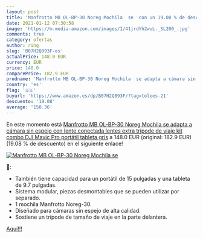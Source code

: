 ```yaml
---
layout: post
title: 'Manfrotto MB OL-BP-30 Noreg Mochila  se  con un 19.08 % de descuento'
date: 2021-01-12 07:30:58
image: 'https://m.media-amazon.com/images/I/41jrdYh2wuL._SL200_.jpg'
comments: true
category: ofertas
author: ring
slug: 'B07H2Q893F-es'
actualPrice: 148.0 EUR
currency: EUR
price: 148.0
comparePrice: 182.9 EUR
prodname: 'Manfrotto MB OL-BP-30 Noreg Mochila  se adapta a cámara sin espejo con lente conectada  lentes extra  trípode de viaje  kit combo DJI Mavic Pro  portátil  tableta  gris'
country: 'es'
flag: '🇪🇸'
buyurl: 'https://www.amazon.es/dp/B07H2Q893F/?tag=tolees-21'
descuento: '19.08'
average: '150.36'
---
```


En este momento está [Manfrotto MB OL-BP-30 Noreg Mochila  se adapta a cámara sin espejo con lente conectada  lentes extra  trípode de viaje  kit combo DJI Mavic Pro  portátil  tableta  gris](https://www.amazon.es/dp/B07H2Q893F/?tag=tolees-21) a 148.0 EUR (original: 182.9 EUR) (19.08 %  de descuento) en el siguiente enlace!

[![Manfrotto MB OL-BP-30 Noreg Mochila  se ](https://m.media-amazon.com/images/I/41jrdYh2wuL._SL200_.jpg)](https://www.amazon.es/dp/B07H2Q893F/?tag=tolees-21)

🔎:

- También tiene capacidad para un portátil de 15 pulgadas y una tableta de 9.7 pulgadas.
- Sistema modular, piezas desmontables que se pueden utilizar por separado.
- 1 mochila Manfrotto Noreg-30.
- Diseñado para cámaras sin espejo de alta calidad.
- Sostiene un trípode de tamaño de viaje en la parte delantera.

[Aquí!!!](https://www.amazon.es/dp/B07H2Q893F/?tag=tolees-21)
